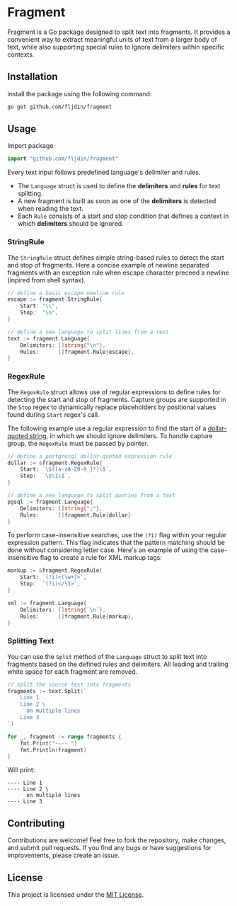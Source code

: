 # Fragment

Fragment is a Go package designed to split text into fragments. It provides a
convenient way to extract meaningful units of text from a larger body of text,
while also supporting special rules to ignore delimiters within specific
contexts.

## Installation

install the package using the following command:

```bash
go get github.com/fljdin/fragment
```

## Usage

Import package

```go
import "github.com/fljdin/fragment"
```

Every text input follows predefined language's delimiter and rules.

* The `Language` struct is used to define the **delimiters** and **rules** for
  text splitting.
* A new fragment is built as soon as one of the **delimiters** is detected when
  reading the text.
* Each `Rule` consists of a start and stop condition that defines a context in
  which **delimiters** should be ignored.

### StringRule

The `StringRule` struct defines simple string-based rules to detect the start
and stop of fragments. Here a concise example of newline separated fragments
with an exception rule when escape character preceed a newline (inpired from
shell syntax).

```go
// define a basic escape newline rule
escape := fragment.StringRule{
    Start: "\\",
    Stop:  "\n",
}

// define a new language to split lines from a text
text := fragment.Language{
    Delimiters: []string{"\n"},
    Rules:      []fragment.Rule{escape},
}
```

### RegexRule

The `RegexRule` struct allows use of regular expressions to define rules for
detecting the start and stop of fragments. Capture groups are supported in the
`Stop` regex to dynamically replace placeholders by positional values found
during `Start` regex's call.

The following example use a regular expression to find the start of a
[dollar-quoted string], in which we should ignore delimiters. To handle capture
group, the `RegexRule` must be passed by pointer.

[dollar-quoted string]: https://www.postgresql.org/docs/current/sql-syntax-lexical.html#SQL-SYNTAX-DOLLAR-QUOTING

```go
// define a postgresql dollar-quoted expression rule
dollar := &fragment.RegexRule{
    Start: `\$([a-zA-Z0-9_]*)\$`,
    Stop:  `\$\1\$`,
}

// define a new language to split queries from a text
pgsql := fragment.Language{
    Delimiters: []string{";"},
    Rules:      []fragment.Rule{dollar}
}
```

To perform case-insensitive searches, use the `(?i)` flag within your regular
expression pattern. This flag indicates that the pattern matching should be done
without considering letter case. Here's an example of using the case-insensitive
flag to create a rule for XML markup tags:

```go
markup := &fragment.RegexRule{
    Start: `(?i)<(\w+)>`,
    Stop:  `(?i)</\1>`,
}

xml := fragment.Language{
    Delimiters: []string{`\n`},
    Rules:      []fragment.Rule{markup},
}
```

### Splitting Text

You can use the `Split` method of the `Language` struct to split text into
fragments based on the defined rules and delimiters. All leading and trailing
white space for each fragment are removed.

```go
// split the source text into fragments
fragments := text.Split(`
    Line 1
    Line 2 \
      on multiple lines
    Line 3
`)

for _, fragment := range fragments {
    fmt.Print("---- ")
    fmt.Println(fragment)
}
```

Will print:

```
---- Line 1
---- Line 2 \
      on multiple lines
---- Line 3
```

## Contributing

Contributions are welcome! Feel free to fork the repository, make changes, and
submit pull requests. If you find any bugs or have suggestions for improvements,
please create an issue.

## License

This project is licensed under the [MIT License](LICENSE).
